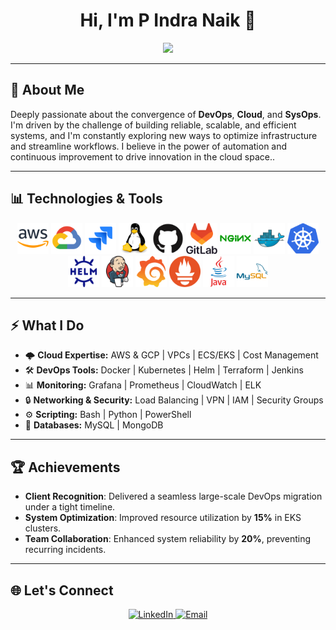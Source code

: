 <div align="center" style="position: relative; width: 100%; height: auto;">
  <h1>Hi, I'm P Indra Naik 👋</h1>
  <p>
    <img src="https://readme-typing-svg.herokuapp.com?font=Fira+Code&weight=850&size=22&duration=4000&pause=1000&color=ffA500&center=true&vCenter=true&width=850&lines=DevOps+%7C+Cloud+%7C+SysOps;It's+all+about+the+unification+and+automation+of+the+process." />
  </p>
</div>

---

## 🚀 About Me
Deeply passionate about the convergence of **DevOps**, **Cloud**, and **SysOps**. I'm driven by the challenge of building reliable, scalable, and efficient systems, and I'm constantly exploring new ways to optimize infrastructure and streamline workflows. I believe in the power of automation and continuous improvement to drive innovation in the cloud space..

---

## 📊 Technologies & Tools
<p align="center">
  <img src="./images/amazonwebservices-original-wordmark.svg" height="50" alt="AWS" />
  <img src="./images/googlecloud-original.svg" height="50" alt="GCP" />
  <img src="./images/jira-original.svg" height="50" alt="Jira" />
  <img src="./images/linux-original.svg" height="50" alt="Linux" />
  <img src="./images/github-original.svg" height="50" alt="GitHub" />
  <img src="./images/gitlab-original-wordmark.svg" height="50" alt="GitLab" />
  <img src="./images/nginx-original.svg" height="50" alt="Nginx" />
  <img src="./images/docker-original.svg" height="50" alt="Docker" />
  <img src="./images/kubernetes-original.svg" height="50" alt="Kubernetes" />
  <img src="./images/helm-original.svg" height="50" alt="Helm" />
  <img src="./images/jenkins-original.svg" height="50" alt="Jenkins" />
  <img src="./images/grafana-original.svg" height="50" alt="Grafana" />
  <img src="./images/prometheus-original.svg" height="50" alt="Prometheus" />
  <img src="./images/java-original-wordmark.svg" height="50" alt="Java" />
  <img src="./images/mysql-original-wordmark.svg" height="50" alt="MySQL" />
</p>

---

## ⚡ What I Do
- 🌩️ **Cloud Expertise:** AWS & GCP | VPCs | ECS/EKS | Cost Management 
- 🛠️ **DevOps Tools:** Docker | Kubernetes | Helm | Terraform | Jenkins
- 📊 **Monitoring:** Grafana | Prometheus | CloudWatch | ELK
- 🔒 **Networking & Security:** Load Balancing | VPN | IAM | Security Groups
- ⚙️ **Scripting:** Bash | Python | PowerShell
- 💾 **Databases:** MySQL | MongoDB

---

## 🏆 Achievements
- **Client Recognition**: Delivered a seamless large-scale DevOps migration under a tight timeline.  
- **System Optimization**: Improved resource utilization by **15%** in EKS clusters.  
- **Team Collaboration**: Enhanced system reliability by **20%**, preventing recurring incidents.

<!-- ## 📊 GitHub Stats -->
<!-- <p align="center"> -->
<!--   <img src="https://github-readme-stats.vercel.app/api?username=IndraNaik&show_icons=true&theme=algolia" alt="GitHub Stats" height="180px" /> -->
<!--   <img src="https://github-readme-stats.vercel.app/api/top-langs/?username=IndraNaik&layout=compact&theme=algolia" alt="Top Languages" height="180px" /> -->
<!--   <img src="https://github-readme-activity-graph.vercel.app/graph?username=IndraNaik&theme=tokyo-night" alt="Contribution Graph" height="200px" /> -->
<!-- </p> -->

---

## 🌐 Let's Connect
<p align="center">
  <a href="https://www.linkedin.com/in/pathlavath-indra-naik-a450a0188/" target="_blank">
    <img src="https://img.shields.io/badge/LinkedIn-%230077B5.svg?style=for-the-badge&logo=linkedin&logoColor=white" alt="LinkedIn" />
  </a>
  <a href="mailto:indraanaik@gmail.com">
    <img src="https://img.shields.io/badge/Email-%23EA4335.svg?style=for-the-badge&logo=gmail&logoColor=white" alt="Email" />
  </a>
</p>
